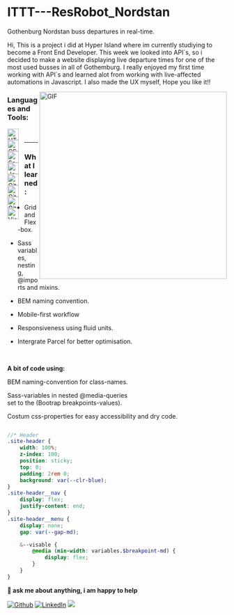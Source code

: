 # ITTT---ResRobot_Nordstan
Gothenburg Nordstan buss departures in real-time.

Hi, This is a project i did at Hyper Island where im currently studiying to become a Front End Developer. This week we looked into API´s, so i decided to make a website displaying live departure times for one of the most used busses in all of Gothemburg.
I really enjoyed my first time working with API´s and learned alot from working with live-affected automations in Javascript. I also made the UX myself, Hope you like it!!




  <img align="right" alt="GIF" src="https://github.com/OskarSollenberg/fed25-fundamentals-mtv/assets/122973984/e5992fcb-1e75-4a48-8aa0-dd0afd1329b8" width="430"/>




### Languages and Tools:


<img align="left" alt="HTML5" width="26px" src="https://cdn.jsdelivr.net/gh/devicons/devicon/icons/html5/html5-original.svg" style="padding-right:10px;" />
<img align="left" alt="CSS3" width="26px" src="https://cdn.jsdelivr.net/gh/devicons/devicon/icons/css3/css3-original.svg" style="padding-right:10px;" />
<img align="left" alt="Sass" width="26px" src="https://cdn.jsdelivr.net/gh/devicons/devicon/icons/sass/sass-original.svg" style="padding-right:10px;" />
<img align="left" alt="Javascript" width="26px" src="https://cdn.worldvectorlogo.com/logos/javascript-1.svg" style="padding-right:10px;" />
<img align="left" alt="Git" width="26px" src="https://cdn.jsdelivr.net/gh/devicons/devicon/icons/git/git-original.svg" style="padding-right:10px;" />
<img align="left" alt="GitHub" width="26px" src="https://user-images.githubusercontent.com/3369400/139448065-39a229ba-4b06-434b-bc67-616e2ed80c8f.png" style="padding-right:10px;" />
<img align="left" alt="GitHub" width="26px" src="https://seeklogo.com/images/N/netlify-logo-758722CDF4-seeklogo.com.png" style="padding-right:10px;" />
<img align="left" alt="Visual Studio Code" width="26px" src="https://cdn.jsdelivr.net/gh/devicons/devicon/icons/vscode/vscode-original.svg" style="padding-right:10px;" />

<br />

---
### What I learned:

- Grid and Flex-box.

- Sass variables, nesting, @imports and mixins.

- BEM naming convention.

- Mobile-first workflow

- Responsiveness using fluid units. 

- Intergrate Parcel for better optimisation.


<!--STRAT_SECTION:code-->

<br>

**A bit of code using:**

BEM naming-convention for class-names.
  
Sass-variables in nested @media-queries  
  set to the (Bootrap breakpoints-values).

Costum css-properties for easy accessibility
  and dry code.
  
```scss

//* Header
.site-header {
    width: 100%;
    z-index: 100;
    position: sticky;
    top: 0;
    padding: 2rem 0;
    background: var(--clr-blue);
}
.site-header__nav {
    display: flex;
    justify-content: end;
}
.site-header__menu {
    display: none;
    gap: var(--gap-md);

    &--visable {
        @media (min-width: variables.$breakpoint-md) {
            display: flex;
        }
    }
}
```

**💬 ask me about anything, i am happy to help**

<p>
<a href="https://github.com/thmsgbrt" target="_blank"><img alt="Github" src="https://img.shields.io/badge/GitHub-%2312100E.svg?&style=for-the-badge&logo=Github&logoColor=white" /></a> 
<a href="https://www.linkedin.com/in/thomas-guibert" target="_blank"><img alt="LinkedIn" src="https://img.shields.io/badge/linkedin-%230077B5.svg?&style=for-the-badge&logo=linkedin&logoColor=white" /></a>
<a href="https://www.instagram.com/mokkapps/"><img src="https://img.shields.io/badge/instagram-%23E4405F.svg?&style=for-the-badge&logo=instagram&logoColor=white"></a>
</p>

